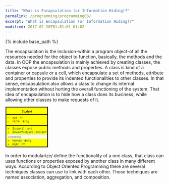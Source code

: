 ```yaml
---
title: "What is Encapsulation (or Information Hiding)?"
permalink: /programming/programming03/
excerpt: "What is Encapsulation (or Information Hiding)?"
modified: 2017-02-20T01:01:01-01:02
---
```


{% include base_path %}

The encapsulation is the inclusion-within a program object-of all the resources needed for the object to function, basically, the methods and the data. In OOP the encapsulation is mainly achieved by creating classes, the classes expose public methods and properties. A class is kind of a container or capsule or a cell, which encapsulate a set of methods, attribute and properties to provide its indented functionalities to other classes. In that sense, encapsulation also allows a class to change its internal implementation without hurting the overall functioning of the system. That idea of encapsulation is to hide how a class does its business, while allowing other classes to make requests of it.

![pr3](/images/programmingimages/programming03.gif "pr3")<br>


In order to modularize/ define the functionality of a one class, that class can uses functions or properties exposed by another class in many different ways. According to Object Oriented Programming there are several techniques classes can use to link with each other. Those techniques are named association, aggregation, and composition.